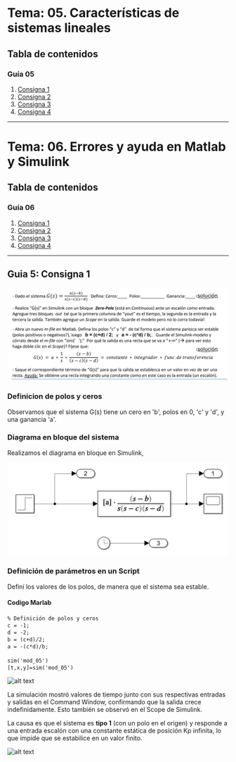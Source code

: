 # Tema: 05. Características de sistemas lineales 

## Tabla de contenidos
### Guía 05
1. [Consigna 1](#guia-05-consigna-1)
2. [Consigna 2](#guia-05-consigna-2)
3. [Consigna 3](#guia-05-consigna-3)
4. [Consigna 4](#guia-05-consigna-4)

---

# Tema: 06. Errores y ayuda en Matlab y Simulink

## Tabla de contenidos
### Guía 06
1. [Consigna 1](#guia-06-consigna-1)
2. [Consigna 2](#guia-06-consigna-2)
3. [Consigna 3](#guia-06-consigna-3)
3. [Consigna 4](#guia-06-consigna-4)

---

## Guia 5: Consigna 1

![alt text](Imagenes_Semana_03/image.png)

### Definicion de polos y ceros

Observamos que el sistema G(s) tiene un cero en 'b', polos en 0, 'c' y 'd', y una ganancia 'a'.

### Diagrama en bloque del sistema

Realizamos el diagrama en bloque en Simulink,

![alt text](<Imagenes_Semana_03/Captura de pantalla 2025-02-02 154456.png>)

### Definición de parámetros en un Script

Definí los valores de los polos, de manera que el sistema sea estable.

#### Codigo Marlab
```
% Definición de polos y ceros
c = -1;
d = -2;
b = (c+d)/2;
a = -(c*d)/b;

sim('mod_05')
[t,x,y]=sim('mod_05')
```

![alt text](image2.png)

La simulación mostró valores de tiempo junto con sus respectivas entradas y salidas en el Command Window, confirmando que la salida crece indefinidamente. Esto también se observó en el Scope de Simulink.  

La causa es que el sistema es **tipo 1** (con un polo en el origen) y responde a una entrada escalón con una constante estática de posición Kp infinita, lo que impide que se estabilice en un valor finito.

![alt text](image1.png)

